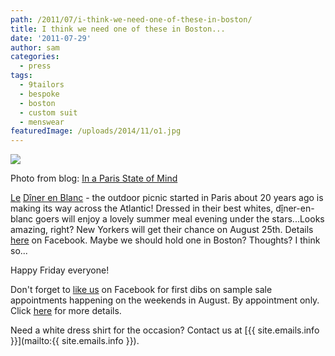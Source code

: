 ```yaml
---
path: /2011/07/i-think-we-need-one-of-these-in-boston/
title: I think we need one of these in Boston...
date: '2011-07-29'
author: sam
categories:
  - press
tags:
  - 9tailors
  - bespoke
  - boston
  - custom suit
  - menswear
featuredImage: /uploads/2014/11/o1.jpg
---
```

[![](http://inaparisstateofmind.files.wordpress.com/2011/06/diner-en-blanc.jpg?w=609&h=403)](http://inaparisstateofmind.wordpress.com/2011/06/21/now-thats-a-picnic/)

 Photo from blog: [In a Paris State of Mind](http://inaparisstateofmind.wordpress.com/)

[Le](http://goog_1853747082) [Dî](http://goog_1853747082)[ner en Blanc](http://dinerenblanc.info/) \- the outdoor picnic started in Paris about 20 years ago is making its way across the Atlantic! Dressed in their best whites, d[î](http://goog_1853747082)ner-en-blanc goers will enjoy a lovely summer meal evening under the stars...Looks amazing, right? New Yorkers will get their chance on August 25th. Details [here](https://www.facebook.com/DinerEnBlanc.newyork?sk=info) on Facebook. Maybe we should hold one in Boston? Thoughts? I think so...

Happy Friday everyone!

Don't forget to [like us](https://www.facebook.com/#%21/pages/9tailors/49696314250) on Facebook for first dibs on sample sale appointments happening on the weekends in August. By appointment only. Click [here](http://2011/07/sample-sale-special-deals-for-our-fans.html) for more details.

Need a white dress shirt for the occasion? Contact us at [{{ site.emails.info }}](mailto:{{ site.emails.info }}).